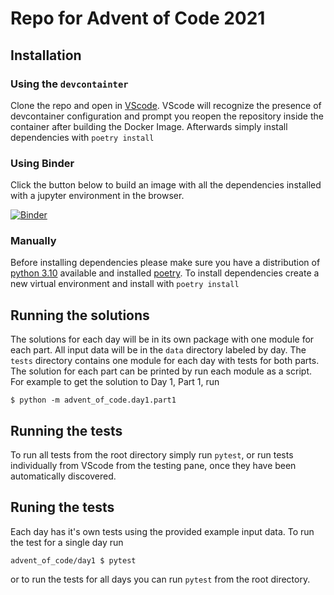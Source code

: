 # Repo for Advent of Code 2021

## Installation

### Using the `devcontainter`
Clone the repo and open in [VScode](https://code.visualstudio.com/).  VScode will recognize the presence of devcontainer configuration and prompt you reopen the repository inside the container after building the Docker Image.   Afterwards simply install dependencies with `poetry install`

### Using Binder
Click the button below to build an image with all the dependencies installed with a jupyter environment in the browser.

[![Binder](https://mybinder.org/badge_logo.svg)](https://mybinder.org/v2/gh/sullivancolin/advent_of_code.git/HEAD)

### Manually
Before installing dependencies please make sure you have a distribution of
[python 3.10](https://www.python.org/downloads/release/python-3100/) available and installed [poetry](https://python-poetry.org/).  To install dependencies create a new virtual environment and install with `poetry install`

## Running the solutions
The solutions for each day will be in its own package with one module for each part.  All input data will be in the `data` directory labeled by day. The `tests` directory contains one module for each day with tests for both parts.  The solution for each part can be printed by run each module as a script. For example to get the solution to Day 1, Part 1, run
```shell
$ python -m advent_of_code.day1.part1
```

## Running the tests
To run all tests from the root directory simply run `pytest`, or run tests individually from VScode from the testing pane, once they have been automatically discovered.

## Runing the tests
Each day has it's own tests using the provided example input data.  To run the test for a single day run
```shell
advent_of_code/day1 $ pytest
```
or to run the tests for all days you can run `pytest` from the root directory.
